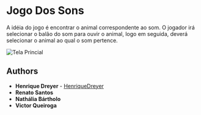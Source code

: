 # Jogo Dos Sons
A idéia do jogo é encontrar o animal correspondente ao som.
O jogador irá selecionar o balão do som para ouvir o animal, logo em seguida, deverá selecionar
o animal ao qual o som pertence.

![Tela Princial](http://github.com/HenriqueDreyer/JogoDosSons/src/main/resources/imagens/game.png)

## Authors

* **Henrique Dreyer** - [HenriqueDreyer](https://github.com/HenriqueDreyer)
* **Renato Santos**
* **Nathália Bártholo**
* **Victor Queiroga**